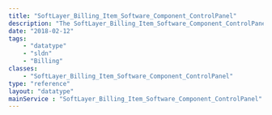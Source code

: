 ```yaml
---
title: "SoftLayer_Billing_Item_Software_Component_ControlPanel"
description: "The SoftLayer_Billing_Item_Software_Component_ControlPanel data type contains general information relating to a single SoftLayer billing item for control panel software components. "
date: "2018-02-12"
tags:
    - "datatype"
    - "sldn"
    - "Billing"
classes:
    - "SoftLayer_Billing_Item_Software_Component_ControlPanel"
type: "reference"
layout: "datatype"
mainService : "SoftLayer_Billing_Item_Software_Component_ControlPanel"
---
```


